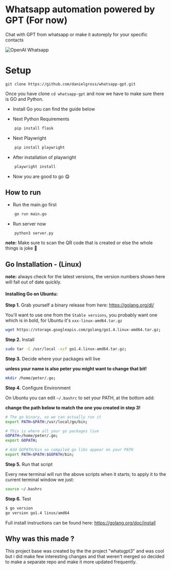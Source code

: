 # Whatsapp automation powered by GPT (For now)

Chat with GPT from whatsapp or make it autoreply for your specific contacts

![OpenAI Whatsapp](https://cdn.iconscout.com/icon/free/png-256/openai-1524348-1290723.png)

# Setup

    git clone https://github.com/danielgross/whatsapp-gpt.git

Once you have clone `cd whatsapp-gpt` and now we have to make sure there is GO and Python.

- Install Go you can find the guide below 

- Next Python Requirements
```bash
    pip install flask
```
- Next Playwright
```bash
    pip install playwright
```
- After installation of playwright
```bash
    playwright install
```
- Now you are good to go 😋 


## How to run

- Run the main.go first

```bash
    go run main.go
```
- Run server now

```
    python3 server.py
```    

**note:** Make sure to scan the QR code that is created or else the whole things is joke 🤡

      
## Go Installation - (Linux)

**note:** always check for the latest versions, the version numbers shown here will fall out of date quickly.

#### Installing Go on Ubuntu:

**Step 1.** Grab yourself a binary release from here: https://golang.org/dl/

You'll want to use one from the `Stable versions`, you probably want one which is in bold, for Ubuntu it's `xxx-linux-amd64.tar.gz`

```bash
wget https://storage.googleapis.com/golang/go1.4.linux-amd64.tar.gz;
```

**Step 2.** Install

```bash
sudo tar -C /usr/local -xzf go1.4.linux-amd64.tar.gz;
```

**Step 3.** Decide where your packages will live

**unless your name is also peter you might want to change that bit!**

```bash
mkdir /home/peter/.go;
```

**Step 4.** Configure Environment

On Ubuntu you can edit `~/.bashrc` to set your PATH, at the bottom add:

**change the path below to match the one you created in step 3!**

```bash
# The go binary, so we can actually run it
export PATH=$PATH:/usr/local/go/bin;

# This is where all your go packages live
GOPATH=/home/peter/.go;
export GOPATH;

# Add GOPATH/bin so compiled go libs appear on your PATH
export PATH=$PATH:$GOPATH/bin;
```

**Step 5.** Run that script

Every new terminal will run the above scripts when it starts; to apply it to the current terminal window we just:

```bash
source ~/.bashrc
```

**Step 6.** Test

```bash
$ go version
go version go1.4 linux/amd64
```

Full install instructions can be found here: https://golang.org/doc/install



## Why was this made ?


This project base was created by the the project "whatsgpt3" and was cool but i did make few interesting changes and that weren't merged so decided to make a separate repo and make it more updated frequently.


